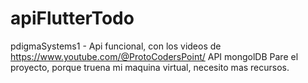 # apiFlutterTodo
pdigmaSystems1 - Api funcional, con los videos de https://www.youtube.com/@ProtoCodersPoint/ API mongolDB  Pare el proyecto, porque truena mi maquina virtual, necesito mas recursos.

